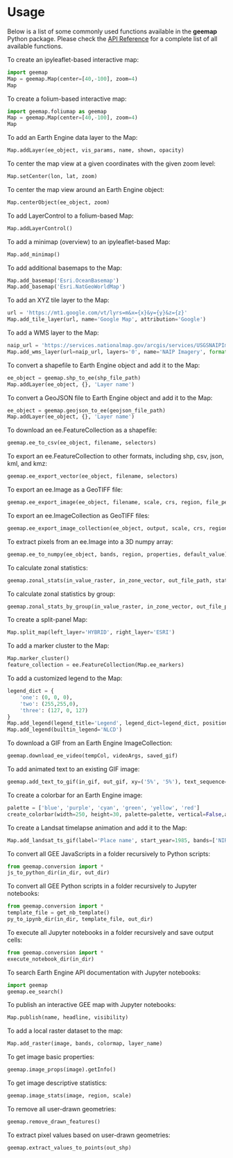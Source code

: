 # Usage

Below is a list of some commonly used functions available in the **geemap** Python package. Please check the [API Reference](https://geemap.org/geemap) for a complete list of all available functions.

To create an ipyleaflet-based interactive map:

```python
import geemap
Map = geemap.Map(center=[40,-100], zoom=4)
Map
```

To create a folium-based interactive map:

```python
import geemap.foliumap as geemap
Map = geemap.Map(center=[40,-100], zoom=4)
Map
```

To add an Earth Engine data layer to the Map:

```python
Map.addLayer(ee_object, vis_params, name, shown, opacity)
```

To center the map view at a given coordinates with the given zoom level:

```python
Map.setCenter(lon, lat, zoom)
```

To center the map view around an Earth Engine object:

```python
Map.centerObject(ee_object, zoom)
```

To add LayerControl to a folium-based Map:

```python
Map.addLayerControl()
```

To add a minimap (overview) to an ipyleaflet-based Map:

```python
Map.add_minimap()
```

To add additional basemaps to the Map:

```python
Map.add_basemap('Esri.OceanBasemap')
Map.add_basemap('Esri.NatGeoWorldMap')
```

To add an XYZ tile layer to the Map:

```python
url = 'https://mt1.google.com/vt/lyrs=m&x={x}&y={y}&z={z}'
Map.add_tile_layer(url, name='Google Map', attribution='Google')
```

To add a WMS layer to the Map:

```python
naip_url = 'https://services.nationalmap.gov/arcgis/services/USGSNAIPImagery/ImageServer/WMSServer?'
Map.add_wms_layer(url=naip_url, layers='0', name='NAIP Imagery', format='image/png', shown=True)
```

To convert a shapefile to Earth Engine object and add it to the Map:

```python
ee_object = geemap.shp_to_ee(shp_file_path)
Map.addLayer(ee_object, {}, 'Layer name')
```

To convert a GeoJSON file to Earth Engine object and add it to the Map:

```python
ee_object = geemap.geojson_to_ee(geojson_file_path)
Map.addLayer(ee_object, {}, 'Layer name')
```

To download an ee.FeatureCollection as a shapefile:

```python
geemap.ee_to_csv(ee_object, filename, selectors)
```

To export an ee.FeatureCollection to other formats, including shp, csv, json, kml, and kmz:

```python
geemap.ee_export_vector(ee_object, filename, selectors)
```

To export an ee.Image as a GeoTIFF file:

```python
geemap.ee_export_image(ee_object, filename, scale, crs, region, file_per_band)
```

To export an ee.ImageCollection as GeoTIFF files:

```python
geemap.ee_export_image_collection(ee_object, output, scale, crs, region, file_per_band)
```

To extract pixels from an ee.Image into a 3D numpy array:

```python
geemap.ee_to_numpy(ee_object, bands, region, properties, default_value)
```

To calculate zonal statistics:

```python
geemap.zonal_stats(in_value_raster, in_zone_vector, out_file_path, stat_type='MEAN')
```

To calculate zonal statistics by group:

```python
geemap.zonal_stats_by_group(in_value_raster, in_zone_vector, out_file_path, stat_type='SUM')
```

To create a split-panel Map:

```python
Map.split_map(left_layer='HYBRID', right_layer='ESRI')
```

To add a marker cluster to the Map:

```python
Map.marker_cluster()
feature_collection = ee.FeatureCollection(Map.ee_markers)
```

To add a customized legend to the Map:

```python
legend_dict = {
    'one': (0, 0, 0),
    'two': (255,255,0),
    'three': (127, 0, 127)
}
Map.add_legend(legend_title='Legend', legend_dict=legend_dict, position='bottomright')
Map.add_legend(builtin_legend='NLCD')
```

To download a GIF from an Earth Engine ImageCollection:

```python
geemap.download_ee_video(tempCol, videoArgs, saved_gif)
```

To add animated text to an existing GIF image:

```python
geemap.add_text_to_gif(in_gif, out_gif, xy=('5%', '5%'), text_sequence=1984, font_size=30, font_color='#0000ff', duration=100)
```

To create a colorbar for an Earth Engine image:

```python
palette = ['blue', 'purple', 'cyan', 'green', 'yellow', 'red']
create_colorbar(width=250, height=30, palette=palette, vertical=False,add_labels=True, font_size=20, labels=[-40, 35])
```

To create a Landsat timelapse animation and add it to the Map:

```python
Map.add_landsat_ts_gif(label='Place name', start_year=1985, bands=['NIR', 'Red', 'Green'], frames_per_second=5)
```

To convert all GEE JavaScripts in a folder recursively to Python scripts:

```python
from geemap.conversion import *
js_to_python_dir(in_dir, out_dir)
```

To convert all GEE Python scripts in a folder recursively to Jupyter notebooks:

```python
from geemap.conversion import *
template_file = get_nb_template()
py_to_ipynb_dir(in_dir, template_file, out_dir)
```

To execute all Jupyter notebooks in a folder recursively and save output cells:

```python
from geemap.conversion import *
execute_notebook_dir(in_dir)
```

To search Earth Engine API documentation with Jupyter notebooks:

```python
import geemap
geemap.ee_search()
```

To publish an interactive GEE map with Jupyter notebooks:

```python
Map.publish(name, headline, visibility)
```

To add a local raster dataset to the map:

```python
Map.add_raster(image, bands, colormap, layer_name)
```

To get image basic properties:

```python
geemap.image_props(image).getInfo()
```

To get image descriptive statistics:

```python
geemap.image_stats(image, region, scale)
```

To remove all user-drawn geometries:

```python
geemap.remove_drawn_features()
```

To extract pixel values based on user-drawn geometries:

```python
geemap.extract_values_to_points(out_shp)
```
